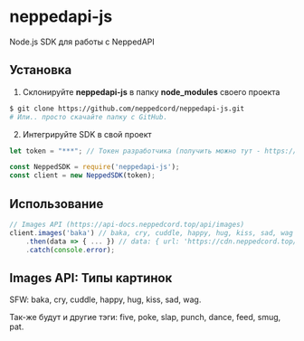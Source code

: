 # neppedapi-js
Node.js SDK для работы с NeppedAPI

## Установка
1. Склонируйте **neppedapi-js** в папку **node_modules** своего проекта 
```bash
$ git clone https://github.com/neppedcord/neppedapi-js.git
# Или.. просто скачайте папку с GitHub.
```
2. Интегрируйте SDK в свой проект
```js
let token = "***"; // Токен разработчика (получить можно тут - https://api-docs.neppedcord.top/start/auth)

const NeppedSDK = require('neppedapi-js');
const client = new NeppedSDK(token);
```

## Использование
```js
// Images API (https://api-docs.neppedcord.top/api/images)
client.images('baka') // baka, cry, cuddle, happy, hug, kiss, sad, wag
    .then(data => { ... }) // data: { url: 'https://cdn.neppedcord.top/content/baka/baka_038.gif' }
    .catch(console.error);
```

## Images API: Типы картинок
SFW: baka, cry, cuddle, happy, hug, kiss, sad, wag.

Так-же будут и другие тэги: five, poke, slap, punch, dance, feed, smug, pat.

